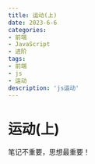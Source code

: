 ```yaml
---
title: 运动(上)
date: 2023-6-6
categories: 
- 前端
- JavaScript
- 进阶
tags: 
- 前端
- js
- 运动
description: 'js运动'
---
```



# 运动(上)

笔记不重要，思想最重要！